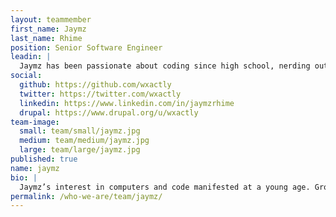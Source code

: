 ```yaml
---
layout: teammember
first_name: Jaymz
last_name: Rhime
position: Senior Software Engineer
leadin: |
  Jaymz has been passionate about coding since high school, nerding out in English class by writing programs on his TI-83 calculator. He believes strongly in the open web, and is committed to writing great code for the good of those who strive to affect meaningful change in the world.
social:
  github: https://github.com/wxactly
  twitter: https://twitter.com/wxactly
  linkedin: https://www.linkedin.com/in/jaymzrhime
  drupal: https://www.drupal.org/u/wxactly
team-image:
  small: team/small/jaymz.jpg
  medium: team/medium/jaymz.jpg
  large: team/large/jaymz.jpg
published: true
name: jaymz
bio: |
  Jaymz’s interest in computers and code manifested at a young age. Growing up, Jaymz always loved building things, and writing code just felt right. After high school, he earned his degree in computer science from Case Western Reserve University. He’s been a software engineer ever since. He started developing his expertise in front-end web development at a small startup here in Portland, and spent a few years building a collaborative platform for web content. When he’s not at the office, he’s chasing his kids around the house, and, you guessed it, writing more code at home. For fun.
permalink: /who-we-are/team/jaymz/
---
```

